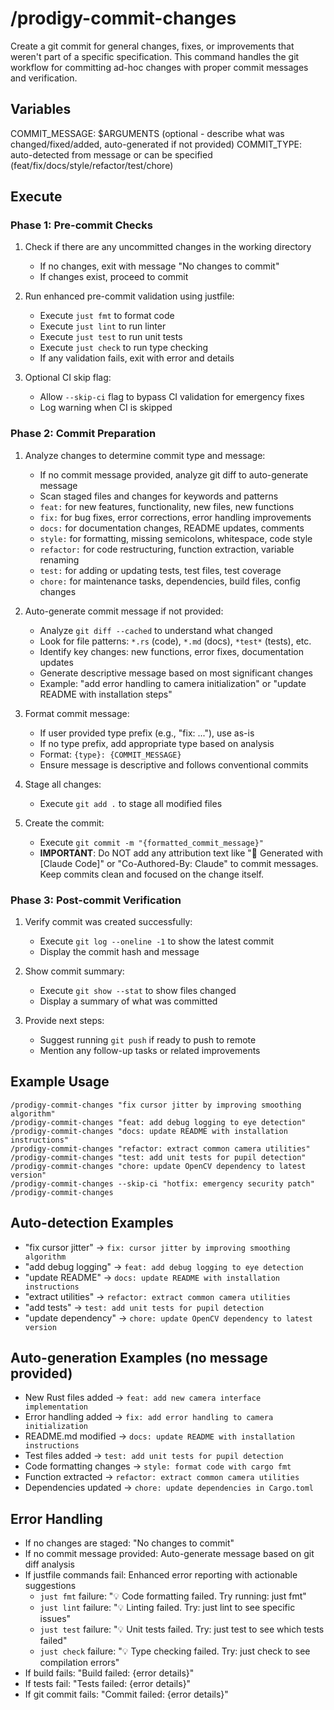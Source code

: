 # /prodigy-commit-changes

Create a git commit for general changes, fixes, or improvements that weren't part of a specific specification. This command handles the git workflow for committing ad-hoc changes with proper commit messages and verification.

## Variables

COMMIT_MESSAGE: $ARGUMENTS (optional - describe what was changed/fixed/added, auto-generated if not provided)
COMMIT_TYPE: auto-detected from message or can be specified (feat/fix/docs/style/refactor/test/chore)

## Execute

### Phase 1: Pre-commit Checks

1. Check if there are any uncommitted changes in the working directory
   - If no changes, exit with message "No changes to commit"
   - If changes exist, proceed to commit

2. Run enhanced pre-commit validation using justfile:
   - Execute `just fmt` to format code
   - Execute `just lint` to run linter
   - Execute `just test` to run unit tests
   - Execute `just check` to run type checking
   - If any validation fails, exit with error and details

3. Optional CI skip flag:
   - Allow `--skip-ci` flag to bypass CI validation for emergency fixes
   - Log warning when CI is skipped

### Phase 2: Commit Preparation

1. Analyze changes to determine commit type and message:
   - If no commit message provided, analyze git diff to auto-generate message
   - Scan staged files and changes for keywords and patterns
   - `feat:` for new features, functionality, new files, new functions
   - `fix:` for bug fixes, error corrections, error handling improvements
   - `docs:` for documentation changes, README updates, comments
   - `style:` for formatting, missing semicolons, whitespace, code style
   - `refactor:` for code restructuring, function extraction, variable renaming
   - `test:` for adding or updating tests, test files, test coverage
   - `chore:` for maintenance tasks, dependencies, build files, config changes

2. Auto-generate commit message if not provided:
   - Analyze `git diff --cached` to understand what changed
   - Look for file patterns: `*.rs` (code), `*.md` (docs), `*test*` (tests), etc.
   - Identify key changes: new functions, error fixes, documentation updates
   - Generate descriptive message based on most significant changes
   - Example: "add error handling to camera initialization" or "update README with installation steps"

3. Format commit message:
   - If user provided type prefix (e.g., "fix: ..."), use as-is
   - If no type prefix, add appropriate type based on analysis
   - Format: `{type}: {COMMIT_MESSAGE}`
   - Ensure message is descriptive and follows conventional commits

3. Stage all changes:
   - Execute `git add .` to stage all modified files

4. Create the commit:
   - Execute `git commit -m "{formatted_commit_message}"`
   - **IMPORTANT**: Do NOT add any attribution text like "🤖 Generated with [Claude Code]" or "Co-Authored-By: Claude" to commit messages. Keep commits clean and focused on the change itself.

### Phase 3: Post-commit Verification

1. Verify commit was created successfully:
   - Execute `git log --oneline -1` to show the latest commit
   - Display the commit hash and message

2. Show commit summary:
   - Execute `git show --stat` to show files changed
   - Display a summary of what was committed

3. Provide next steps:
   - Suggest running `git push` if ready to push to remote
   - Mention any follow-up tasks or related improvements

## Example Usage

```
/prodigy-commit-changes "fix cursor jitter by improving smoothing algorithm"
/prodigy-commit-changes "feat: add debug logging to eye detection"
/prodigy-commit-changes "docs: update README with installation instructions"
/prodigy-commit-changes "refactor: extract common camera utilities"
/prodigy-commit-changes "test: add unit tests for pupil detection"
/prodigy-commit-changes "chore: update OpenCV dependency to latest version"
/prodigy-commit-changes --skip-ci "hotfix: emergency security patch"
/prodigy-commit-changes
```

## Auto-detection Examples

- "fix cursor jitter" → `fix: cursor jitter by improving smoothing algorithm`
- "add debug logging" → `feat: add debug logging to eye detection`
- "update README" → `docs: update README with installation instructions`
- "extract utilities" → `refactor: extract common camera utilities`
- "add tests" → `test: add unit tests for pupil detection`
- "update dependency" → `chore: update OpenCV dependency to latest version`

## Auto-generation Examples (no message provided)

- New Rust files added → `feat: add new camera interface implementation`
- Error handling added → `fix: add error handling to camera initialization`
- README.md modified → `docs: update README with installation instructions`
- Test files added → `test: add unit tests for pupil detection`
- Code formatting changes → `style: format code with cargo fmt`
- Function extracted → `refactor: extract common camera utilities`
- Dependencies updated → `chore: update dependencies in Cargo.toml`

## Error Handling

- If no changes are staged: "No changes to commit"
- If no commit message provided: Auto-generate message based on git diff analysis
- If justfile commands fail: Enhanced error reporting with actionable suggestions
  - `just fmt` failure: "💡 Code formatting failed. Try running: just fmt"
  - `just lint` failure: "💡 Linting failed. Try: just lint to see specific issues"
  - `just test` failure: "💡 Unit tests failed. Try: just test to see which tests failed"
  - `just check` failure: "💡 Type checking failed. Try: just check to see compilation errors"
- If build fails: "Build failed: {error details}"
- If tests fail: "Tests failed: {error details}"
- If git commit fails: "Commit failed: {error details}"
